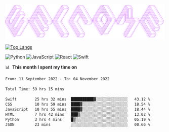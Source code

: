 
![ezcv logo](https://raw.githubusercontent.com/adammgerber/images/main/Welcome.png)

[![Top Langs](https://github-readme-stats.vercel.app/api/top-langs/?username=adammgerber&layout=compact)](https://github.com/anuraghazra/github-readme-stats)

![Python](https://img.shields.io/badge/python-3670A0?style=for-the-badge&logo=python&logoColor=ffdd54)
![JavaScript](https://img.shields.io/badge/javascript-%23323330.svg?style=for-the-badge&logo=javascript&logoColor=%23F7DF1E)
![React](https://img.shields.io/badge/react-%2320232a.svg?style=for-the-badge&logo=react&logoColor=%2361DAFB)
![Swift](https://img.shields.io/badge/swift-F54A2A?style=for-the-badge&logo=swift&logoColor=white)

📊 &nbsp;**This month I spent my time on**

<!--START_SECTION:waka-->

```text
From: 11 September 2022 - To: 04 November 2022

Total Time: 59 hrs 15 mins

Swift        25 hrs 32 mins  ██████████▓░░░░░░░░░░░░░░   43.12 %
CSS          10 hrs 59 mins  ████▓░░░░░░░░░░░░░░░░░░░░   18.54 %
JavaScript   10 hrs 55 mins  ████▓░░░░░░░░░░░░░░░░░░░░   18.44 %
HTML         7 hrs 42 mins   ███▒░░░░░░░░░░░░░░░░░░░░░   13.02 %
Python       3 hrs 4 mins    █▒░░░░░░░░░░░░░░░░░░░░░░░   05.19 %
JSON         23 mins         ░░░░░░░░░░░░░░░░░░░░░░░░░   00.66 %
```

<!--END_SECTION:waka-->

